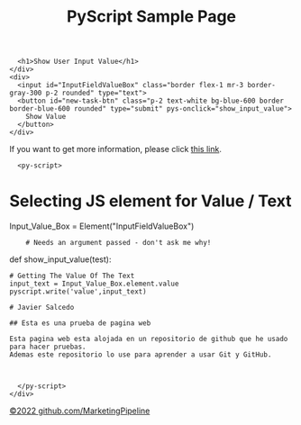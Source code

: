<html lang="en">

<head>
  <meta charset="UTF-8" />
  <meta name="viewport" content="width=device-width, initial-scale=1.0">
  <title>PyScript Test</title>
  <link rel="stylesheet" href="https://pyscript.net/alpha/pyscript.css" />
  <script defer src="https://pyscript.net/alpha/pyscript.js"></script>
  <script src="https://cdn.tailwindcss.com?plugins=forms,typography,aspect-ratio,line-clamp"></script>
</head>

<body>
  <header>
    <h1 class="text-3xl font-bold underline">
      PyScript Sample Page
    </h1>
  </header>
  <main>
    <div class="prose">
      <p>
      <section>

      <h1>Show User Input Value</h1>
    </div>
    <div>
      <input id="InputFieldValueBox" class="border flex-1 mr-3 border-gray-300 p-2 rounded" type="text">
      <button id="new-task-btn" class="p-2 text-white bg-blue-600 border border-blue-600 rounded" type="submit" pys-onclick="show_input_value">
        Show Value
      </button>
    </div>

  <label id='value'></label>
  </div>


  </section>
      </p>
      <p>
        If you want to get more information, please click <a href="https://github.com/pyscript/pyscript/blob/main/GETTING-STARTED.md" target="_blank" rel="noopener noreferrer">this link</a>.
      </p>
    
 
      <py-script>
# Selecting JS element for Value / Text
Input_Value_Box = Element("InputFieldValueBox")        
        
        # Needs an argument passed - don't ask me why! 
def show_input_value(test):
        
    # Getting The Value Of The Text    
    input_text = Input_Value_Box.element.value    
    pyscript.write('value',input_text)      
   
    # Javier Salcedo

    ## Esta es una prueba de pagina web

    Esta pagina web esta alojada en un repositorio de github que he usado para hacer pruebas.
    Ademas este repositorio lo use para aprender a usar Git y GitHub.



      </py-script>
    </div>
  </main>
  <footer>
    <a href="github.com/MarketingPipeline">©️2022 github.com/MarketingPipeline</a>
  </footer>
</body>

</html>
